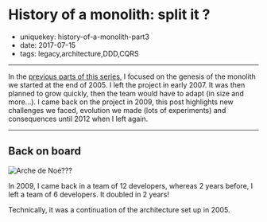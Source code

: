 History of a monolith: split it ?
==================================

- uniquekey: history-of-a-monolith-part3
- date: 2017-07-15
- tags: legacy,architecture,DDD,CQRS

-------------------------------

In the [previous parts of this series](), I focused on the genesis of the monolith we started at the end of 2005. I left the project in early 2007. It was then planned to grow quickly, then the team would have to adapt (in size and more...). I came back on the project in 2009, this post highlights new challenges we faced, evolution we made (lots of experiments) and consequences until 2012 when I left again.

-------------------------------

## Back on board

<img alt="Arche de Noé???" src="" class="img-float-left"/>

In 2009, I came back in a team of 12 developers, whereas 2 years before, I left a team of 6 developers. It doubled in 2 years!

Technically, it was a continuation of the architecture set up in 2005.
